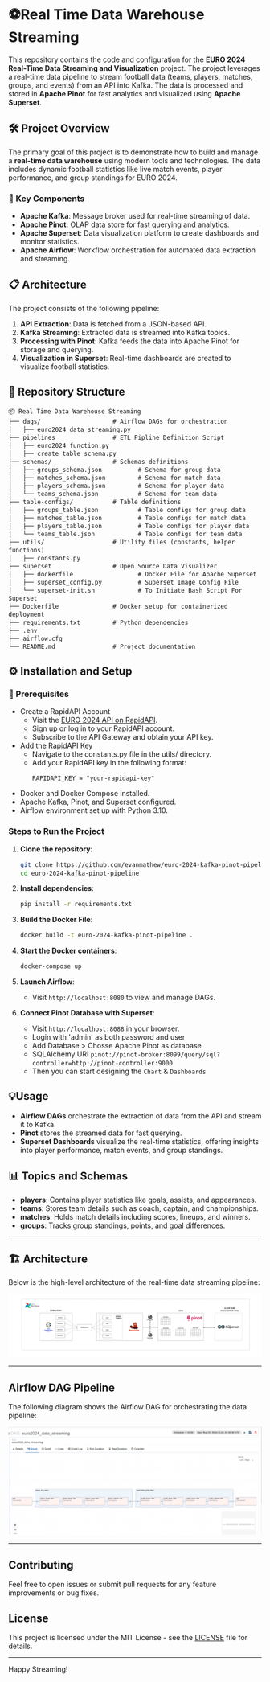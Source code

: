 
# ⚽Real Time Data Warehouse Streaming

This repository contains the code and configuration for the **EURO 2024 Real-Time Data Streaming and Visualization** project. 
The project leverages a real-time data pipeline to stream football data (teams, players, matches, groups, and events) from an API into Kafka. 
The data is processed and stored in **Apache Pinot** for fast analytics and visualized using **Apache Superset**.

## 🛠 Project Overview

The primary goal of this project is to demonstrate how to build and manage a **real-time data warehouse** using modern tools and technologies. 
The data includes dynamic football statistics like live match events, player performance, and group standings for EURO 2024.

### 🚀 Key Components

- **Apache Kafka**: Message broker used for real-time streaming of data.
- **Apache Pinot**: OLAP data store for fast querying and analytics.
- **Apache Superset**: Data visualization platform to create dashboards and monitor statistics.
- **Apache Airflow**: Workflow orchestration for automated data extraction and streaming.

## 📋 Architecture

The project consists of the following pipeline:

1. **API Extraction**: Data is fetched from a JSON-based API.
2. **Kafka Streaming**: Extracted data is streamed into Kafka topics.
3. **Processing with Pinot**: Kafka feeds the data into Apache Pinot for storage and querying.
4. **Visualization in Superset**: Real-time dashboards are created to visualize football statistics.

## 📂 Repository Structure

```
📦 Real Time Data Warehouse Streaming
├── dags/                    # Airflow DAGs for orchestration
│   ├── euro2024_data_streaming.py
├── pipelines                # ETL Pipline Definition Script
│   ├── euro2024_function.py
│   ├── create_table_schema.py
├── schemas/                 # Schemas definitions 
│   ├── groups_schema.json          # Schema for group data
│   ├── matches_schema.json         # Schema for match data
│   ├── players_schema.json         # Schema for player data
│   └── teams_schema.json           # Schema for team data
├── table-configs/           # Table definitions 
│   ├── groups_table.json           # Table configs for group data
│   ├── matches_table.json          # Table configs for match data
│   ├── players_table.json          # Table configs for player data
│   └── teams_table.json            # Table configs for team data
├── utils/                   # Utility files (constants, helper functions)
│   ├── constants.py
├── superset                 # Open Source Data Visualizer
│   ├── dockerfile                  # Docker File for Apache Superset
│   ├── superset_config.py          # Superset Image Config File
│   └── superset-init.sh            # To Initiate Bash Script For Superset  
├── Dockerfile               # Docker setup for containerized deployment
├── requirements.txt         # Python dependencies
├── .env
├── airflow.cfg
└── README.md                # Project documentation
```

## ⚙️ Installation and Setup

### 🛑 Prerequisites

- Create a RapidAPI Account
  - Visit the [EURO 2024 API on RapidAPI](https://rapidapi.com/yuvr99-WHTEITBQbOc/api/euro-20242).
  - Sign up or log in to your RapidAPI account.
  - Subscribe to the API Gateway and obtain your API key.
- Add the RapidAPI Key
  - Navigate to the constants.py file in the utils/ directory.
  - Add your RapidAPI key in the following format:
    ```
    RAPIDAPI_KEY = "your-rapidapi-key"
    ```
- Docker and Docker Compose installed.
- Apache Kafka, Pinot, and Superset configured.
- Airflow environment set up with Python 3.10.

### Steps to Run the Project

1. **Clone the repository**:
   ```bash
   git clone https://github.com/evanmathew/euro-2024-kafka-pinot-pipeline.git
   cd euro-2024-kafka-pinot-pipeline
   ```
2. **Install dependencies**:
   ```bash
   pip install -r requirements.txt
   ```
3. **Build the Docker File**:
   ```bash
   docker build -t euro-2024-kafka-pinot-pipeline .
   ```
4. **Start the Docker containers**:
   ```bash
   docker-compose up
   ```
5. **Launch Airflow**:
   - Visit `http://localhost:8080` to view and manage DAGs.
  
6. **Connect Pinot Database with Superset**:
   - Visit `http://localhost:8088` in your browser.
   - Login with 'admin' as both password and user
   - Add Database > Chosse Apache Pinot as database
   - SQLAlchemy URI `pinot://pinot-broker:8099/query/sql?controller=http://pinot-controller:9000`
   - Then you can start designing the `Chart` & `Dashboards`

## 💡Usage

- **Airflow DAGs** orchestrate the extraction of data from the API and stream it to Kafka.
- **Pinot** stores the streamed data for fast querying.
- **Superset Dashboards** visualize the real-time statistics, offering insights into player performance, match events, and group standings.

## 📊 Topics and Schemas

- **players**: Contains player statistics like goals, assists, and appearances.
- **teams**: Stores team details such as coach, captain, and championships.
- **matches**: Holds match details including scores, lineups, and winners.
- **groups**: Tracks group standings, points, and goal differences.

---

## 🏗 Architecture

Below is the high-level architecture of the real-time data streaming pipeline:

![Architecture Diagram](./images/architecture.png)

---

## Airflow DAG Pipeline

The following diagram shows the Airflow DAG for orchestrating the data pipeline:

![DAG Pipeline Diagram](./images/dag_pipeline.png)

---

## Contributing

Feel free to open issues or submit pull requests for any feature improvements or bug fixes.

## License

This project is licensed under the MIT License - see the [LICENSE](LICENSE) file for details.

---

Happy Streaming!
